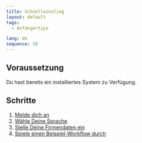 ```yaml
---
title: Schnelleinstieg
layout: default
tags:
  - Anfängertips

lang: de
sequence: 10
---
```


## Voraussetzung

Du hast bereits ein installiertes System zu Verfügung.

## Schritte

1. [Melde dich an](Anmeldung)
1. [Wähle Deine Sprache](SwitchLanguage)
1. [Stelle Deine Firmendaten ein](Ersteinrichtung)
1. [Spiele einen Beispiel-Workflow durch](Workflow_Auftrag_Bis_Rechnung)
